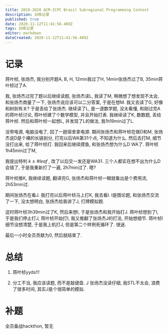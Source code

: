 ```yaml
---
title: 2019-2020 ACM-ICPC Brazil Subregional Programming Contest
description: 训练记录
published: true
date: 2020-11-12T11:41:56.489Z
tags: 训练记录
editor: markdown
dateCreated: 2020-11-12T11:41:56.489Z
---
```


# 记录

蒋叶桢, 张炀杰, 我分别开题A, B, H, 12min我过了H, 14min张炀杰过了B, 35min蒋叶桢过了A.

我, 张炀杰过完了题以后继续读题, 张炀杰读L, 我读了M, 稍微想了想发现不太会, 和张炀杰商量了一下, 张炀杰说应该可以二分答案, 于是在想M. 我又去读了G, 好像和树剖有关? 于是丢给了张炀杰. 继续读了L, 是一道数学题, 没太看懂, 和刚过完A的蒋叶桢讨论, 蒋叶桢建了个数学模型, 并且开始打表. 我继续读了K, 数数题, 丢给蒋叶桢. 然后和蒋叶桢一起想L, 并发现了L的做法, 我1h19min过了L. 

没带电源, 电脑没电了, 回了一趟宿舍拿电源. 期间张炀杰和蒋叶桢在做D和M, 张炀杰说D是个裸的长链剖分, 打完以后WA第31个点, 不知道为什么. 然后去打M, 细节没打出来, 给了蒋叶桢打. 我回来后继续摸鱼, 和张炀杰想为什么D WA了. 蒋叶桢1h45min过了M, 

我提出特判 $k \ge \# leaf$ , 改了以后交一发还是WA31. 三个人都实在想不出为什么D会错了, 于是我重新打了一遍, 2h7min过了. 嗯?

蒋叶桢推K, 我继续读题, 翻译完G, 张炀杰和蒋叶桢一眼就看出是个费用流, 2h53min过.

期间张炀杰在看J. 我打完以后蒋叶桢马上打K, 我去看I. I是图论题, 和张炀杰交流了一下, 没太想明白, 张炀杰给我讲了J, 打牌模拟题. 

这时蒋叶桢3h39min过了K, 然后来想I, 于是张炀杰和我开始打J. 蒋叶桢想到了I, 于是我们停止打J, 蒋叶桢开始打I, 我又推翻了张炀杰J的打法, 开始想细节. 蒋叶桢I细节没想清楚, 于是我上机打J, 但是第二个样例死循环了. 很迷.

最后一小时全员贡献为0, 然后就结束了.

# 总结

1. 蒋叶桢yyds!!!

2. 分工不当, 我应该读题, 而不是敲键盘. J 张炀杰没读仔细, 我STL不太会, 浪费了很多时间, 其实J是个很简单的模拟.

# 补题
全员备战hackthon, 暂无